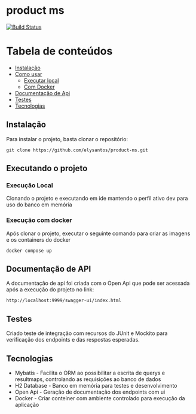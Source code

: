 # product ms
[![Build Status](https://travis-ci.com/elysantos/product-ms.svg?branch=master)](https://travis-ci.com/elysantos/product-ms)

Tabela de conteúdos
=================
<!--ts-->
* [Instalação](#instalao)
* [Como usar](#executando-o-projeto)
    * [Executar local](#execuo-local)
    * [Com Docker](#execuo-com-docker)
* [Documentação de Api](#documentao-de-api)
* [Testes](#testes)
* [Tecnologias](#tecnologias)
<!--te-->
## Instalação
Para instalar o projeto, basta clonar o repositório:

```
git clone https://github.com/elysantos/product-ms.git
```

## Executando o projeto

### Execução Local
Clonando o projeto e executando em ide mantendo o perfil ativo dev para uso do banco em memória

### Execução com docker
Após clonar o projeto, executar o seguinte comando para criar as imagens e os containers do docker

```
docker compose up
```

## Documentação de API
A documentação de api foi criada com o Open Api que pode ser 
acessada após a execução do projeto no link: 
```
http://localhost:9999/swagger-ui/index.html
```

## Testes
Criado teste de integração com recursos do JUnit e Mockito para verificação dos
endpoints e das respostas esperadas.

## Tecnologias
* Mybatis - Facilita o ORM ao possibilitar a escrita de querys e resultmaps,
  controlando as requisições ao banco de dados
* H2 Database - Banco em memória para testes e desenvolvimento
* Open Api - Geração de documentação dos endpoints com ui
* Docker - Criar conteiner com ambiente controlado para execução da aplicação